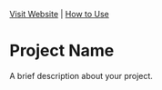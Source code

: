 [Visit Website](#) | [How to Use](./ABOUT.md)

# Project Name

A brief description about your project.
